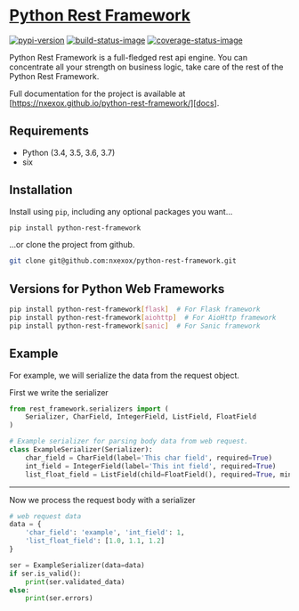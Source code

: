 # [Python Rest Framework][docs]

[![pypi-version]][pypi]
[![build-status-image]][travis]
[![coverage-status-image]][codecov]

Python Rest Framework is a full-fledged rest api engine.
You can concentrate all your strength on business logic, take care of the rest of the Python Rest Framework.

Full documentation for the project is available at [https://nxexox.github.io/python-rest-framework/][docs].

## Requirements

* Python (3.4, 3.5, 3.6, 3.7)
* six

## Installation

Install using `pip`, including any optional packages you want...

```bash
pip install python-rest-framework
```

...or clone the project from github.

```bash
git clone git@github.com:nxexox/python-rest-framework.git
```

## Versions for Python Web Frameworks

```bash
pip install python-rest-framework[flask]  # For Flask framework
pip install python-rest-framework[aiohttp]  # For AioHttp framework
pip install python-rest-framework[sanic]  # For Sanic framework
```

## Example

For example, we will serialize the data from the request object.

First we write the serializer

```python
from rest_framework.serializers import (
    Serializer, CharField, IntegerField, ListField, FloatField
)

# Example serializer for parsing body data from web request.
class ExampleSerializer(Serializer):
    char_field = CharField(label='This char field', required=True)
    int_field = IntegerField(label='This int field', required=True)
    list_float_field = ListField(child=FloatField(), required=True, min_length=2)
```

---

Now we process the request body with a serializer

```python
# web request data
data = {
    'char_field': 'example', 'int_field': 1,
    'list_float_field': [1.0, 1.1, 1.2]
}

ser = ExampleSerializer(data=data)
if ser.is_valid():
    print(ser.validated_data)
else:
    print(ser.errors)
```

[docs]: https://nxexox.github.io/python-rest-framework/
[pypi-version]: https://img.shields.io/pypi/v/python-rest-framework.svg
[pypi]: https://pypi.org/project/Python-Rest-Framework/
[build-status-image]: https://travis-ci.org/nxexox/python-rest-framework.svg?branch=master
[travis]: https://travis-ci.org/nxexox/python-rest-framework?branch=master
[coverage-status-image]: https://codecov.io/gh/nxexox/python-rest-framework/branch/master/graph/badge.svg
[codecov]: https://codecov.io/gh/nxexox/python-rest-framework
